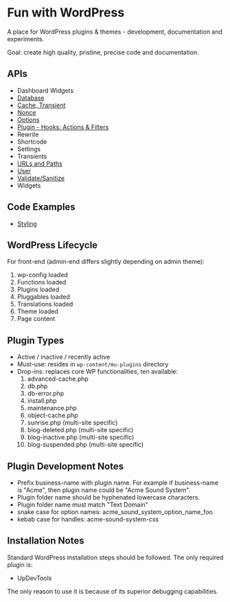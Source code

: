 # Fun with WordPress

A place for WordPress plugins & themes - development, documentation and experiments.

Goal: create high quality, pristine, precise code and documentation.

## APIs

- Dashboard Widgets
- [Database](./db.md)
- [Cache, Transient](./cache.md)
- [Nonce](./nonce.md)
- [Options](./options.md)
- [Plugin - Hooks: Actions & Filters](./plugin.md)
- Rewrite
- Shortcode
- Settings
- Transients
- [URLs and Paths](./url-path.md)
- [User](./user.md)
- [Validate/Sanitize](./validate_sanitize.md)
- Widgets

## Code Examples

- [Styling](./wp-content/plugins/oak-labs-wp/src/admin/styling/main.php)

## WordPress Lifecycle

For front-end (admin-end differs slightly depending on admin theme):

1. wp-config loaded
2. Functions loaded
3. Plugins loaded
4. Pluggables loaded
5. Translations loaded
6. Theme loaded
7. Page content

## Plugin Types

- Active / inactive / recently active
- Must-use: resides in `wp-content/mu-plugins` directory
- Drop-ins: replaces core WP functionalities, ten available:
    1. advanced-cache.php
    2. db.php
    3. db-error.php
    4. install.php
    5. maintenance.php
    6. object-cache.php
    7. sunrise.php (multi-site specific)
    8. blog-deleted.php (multi-site specific)
    9. blog-inactive.php (multi-site specific)
    10. blog-suspended.php (multi-site specific)

## Plugin Development Notes

- Prefix business-name with plugin name. For example if business-name is "Acme", then plugin name could be "Acme Sound System".
- Plugin folder name should be hyphenated lowercase characters.
- Plugin folder name must match "Text Domain"
- snake case for option names: acme_sound_system_option_name_foo
- kebab case for handles: acme-sound-system-css


## Installation Notes

Standard WordPress installation steps should be followed. The only required plugin is:

- UpDevTools

The only reason to use it is because of its superior debugging capabilities.